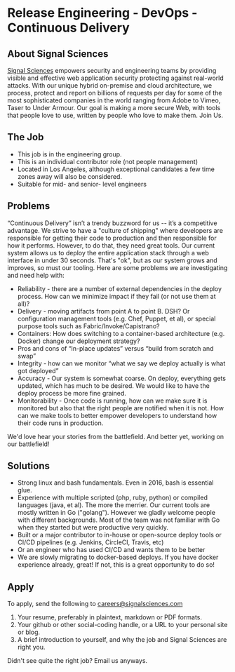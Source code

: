 # Release Engineering - DevOps - Continuous Delivery


## About Signal Sciences

[Signal Sciences](https://signalsciences.com/) empowers security and engineering teams by providing visible and effective web application security protecting against real-world attacks.  With our unique hybrid on-premise and cloud architecture, we process, protect and report on billions of requests per day for some of the most sophisticated companies in the world ranging from Adobe to Vimeo, Taser to Under Armour. Our goal is making a more secure Web, with tools that people love to use, written by people who love to make them.  Join Us.



## The Job

* This job is in the engineering group.
* This is an individual contributor role (not people management)
* Located in Los Angeles, although exceptional candidates a few time
  zones away will also be considered.
* Suitable for mid- and senior- level engineers

## Problems

“Continuous Delivery” isn’t a trendy buzzword for us -- it’s a competitive
advantage.   We strive to have a "culture of shipping" where developers are
responsible for getting their code to production and then responsible for how
it performs.  However, to do that, they need great tools.  Our current system
allows us to deploy the entire application stack through a web interface in
under 30 seconds.  That's "ok", but as our system grows and improves, so must our tooling.
Here are some problems we are investigating and need help with: 

* Reliability - there are a number of external dependencies in the deploy process.
How can we minimize impact if they fail (or not use them at all)?
* Delivery - moving artifacts from point A to point B.   DSH? Or configuration
management tools (e.g. Chef, Puppet, et al), or special purpose tools such as
Fabric/Invoke/Capistrano?
* Containers: How does switching to a container-based architecture (e.g. Docker)
change our deployment strategy?
* Pros and cons of “in-place updates” versus “build from scratch and swap”
* Integrity - how can we monitor “what we say we deploy actually is what got
deployed”
* Accuracy - Our system is somewhat coarse. On deploy, everything gets updated,
which has much to be desired.  We would like to have the deploy process be more fine
grained.
* Monitorability - Once code is running, how can we make sure it is monitored
but also that the right people are notified when it is not.  How can we make
tools to better empower developers to understand how their code runs in
production.

We'd love hear your stories from the battlefield.  And better yet, working on
our battlefield!

## Solutions

* Strong linux and bash fundamentals.  Even in 2016, bash is essential
  glue.
* Experience with multiple scripted (php, ruby, python) or compiled languages (java, et al).  The more the merrier.  Our current tools are mostly written in Go ("golang").  However we gladly
  welcome people with different backgrounds.  Most of the team was not familiar
  with Go when they started but were productive very quickly.
* Built or a major contributor to in-house or open-source deploy tools or
  CI/CD pipelines (e.g. Jenkins, CircleCI, Travis, etc)
* Or an engineer who has used CI/CD and wants them to be better
* We are slowly migrating to docker-based deploys. If you have docker
  experience already, great!  If not, this is a great opportunity to do so!


## Apply

To apply, send the following to careers@signalsciences.com

1. Your resume, preferably in plaintext, markdown or PDF formats.
2. Your github or other social-coding handle, or a URL to your personal site
   or blog.
3. A brief introduction to yourself, and why the job and Signal Sciences
   are right you.

Didn't see quite the right job?  Email us anyways.

